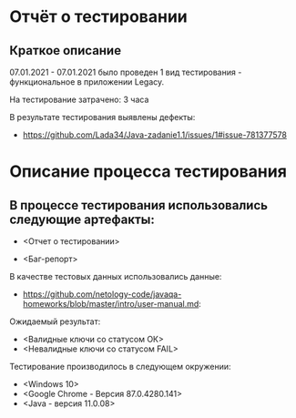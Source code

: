 # Отчёт о тестировании <Legacy>
  ## Краткое описание
07.01.2021 - 07.01.2021 было проведен 1 вид тестирования - функциональное в приложении Legacy.

На тестирование затрачено: 3 часа

В результате тестирования выявлены дефекты:

* <https://github.com/Lada34/Java-zadanie1.1/issues/1#issue-781377578>

# Описание процесса тестирования

## В процессе тестирования использовались следующие артефакты:

* <Отчет о тестировании>

* <Баг-репорт>

В качестве тестовых данных использовались данные: 
* <https://github.com/netology-code/javaqa-homeworks/blob/master/intro/user-manual.md>:

Ожидаемый результат:
* <Валидные ключи со статусом ОК>
* <Невалидные ключи со статусом FAIL>

Тестирование производилось в следующем окружении:

* <Windows 10>
* <Google Chrome - Версия 87.0.4280.141>
* <Java - версия 11.0.08>
